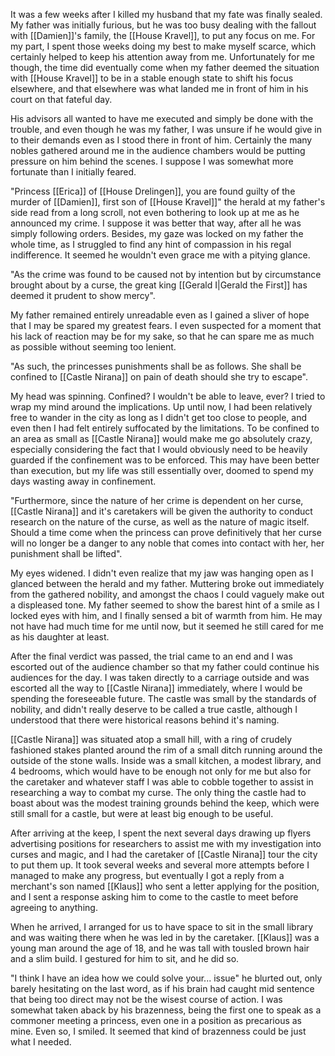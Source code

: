It was a few weeks after I killed my husband that my fate was finally sealed. My father was initially furious, but he was too busy dealing with the fallout with [[Damien]]'s family, the [[House Kravel]], to put any focus on me. For my part, I spent those weeks doing my best to make myself scarce, which certainly helped to keep his attention away from me. Unfortunately for me though, the time did eventually come when my father deemed the situation with [[House Kravel]] to be in a stable enough state to shift his focus elsewhere, and that elsewhere was what landed me in front of him in his court on that fateful day.

His advisors all wanted to have me executed and simply be done with the trouble, and even though he was my father, I was unsure if he would give in to their demands even as I stood there in front of him. Certainly the many nobles gathered around me in the audience chambers would be putting pressure on him behind the scenes. I suppose I was somewhat more fortunate than I initially feared.

"Princess [[Erica]] of [[House Drelingen]], you are found guilty of the murder of [[Damien]], first son of [[House Kravel]]" the herald at my father's side read from a long scroll, not even bothering to look up at me as he announced my crime. I suppose it was better that way, after all he was simply following orders. Besides, my gaze was locked on my father the whole time, as I struggled to find any hint of compassion in his regal indifference. It seemed he wouldn't even grace me with a pitying glance.

"As the crime was found to be caused not by intention but by circumstance brought about by a curse, the great king [[Gerald I|Gerald the First]] has deemed it prudent to show mercy".

My father remained entirely unreadable even as I gained a sliver of hope that I may be spared my greatest fears. I even suspected for a moment that his lack of reaction may be for my sake, so that he can spare me as much as possible without seeming too lenient.

"As such, the princesses punishments shall be as follows. She shall be confined to [[Castle Nirana]] on pain of death should she try to escape".

My head was spinning. Confined? I wouldn't be able to leave, ever? I tried to wrap my mind around the implications. Up until now, I had been relatively free to wander in the city as long as I didn't get too close to people, and even then I had felt entirely suffocated by the limitations. To be confined to an area as small as [[Castle Nirana]] would make me go absolutely crazy, especially considering the fact that I would obviously need to be heavily guarded if the confinement was to be enforced. This may have been better than execution, but my life was still essentially over, doomed to spend my days wasting away in confinement.

"Furthermore, since the nature of her crime is dependent on her curse, [[Castle Nirana]] and it's caretakers will be given the authority to conduct research on the nature of the curse, as well as the nature of magic itself. Should a time come when the princess can prove definitively that her curse will no longer be a danger to any noble that comes into contact with her, her punishment shall be lifted".

My eyes widened. I didn't even realize that my jaw was hanging open as I glanced between the herald and my father. Muttering broke out immediately from the gathered nobility, and amongst the chaos I could vaguely make out a displeased tone. My father seemed to show the barest hint of a smile as I locked eyes with him, and I finally sensed a bit of warmth from him. He may not have had much time for me until now, but it seemed he still cared for me as his daughter at least.

After the final verdict was passed, the trial came to an end and I was escorted out of the audience chamber so that my father could continue his audiences for the day. I was taken directly to a carriage outside and was escorted all the way to [[Castle Nirana]] immediately, where I would be spending the foreseeable future. The castle was small by the standards of nobility, and didn't really deserve to be called a true castle, although I understood that there were historical reasons behind it's naming. 

[[Castle Nirana]] was situated atop a small hill, with a ring of crudely fashioned stakes planted around the rim of a small ditch running around the outside of the stone walls. Inside was a small kitchen, a modest library, and 4 bedrooms, which would have to be enough not only for me but also for the caretaker and whatever staff I was able to cobble together to assist in researching a way to combat my curse. The only thing the castle had to boast about was the modest training grounds behind the keep, which were still small for a castle, but were at least big enough to be useful.

After arriving at the keep, I spent the next several days drawing up flyers advertising positions for researchers to assist me with my investigation into curses and magic, and I had the caretaker of [[Castle Nirana]] tour the city to put them up. It took several weeks and several more attempts before I managed to make any progress, but eventually I got a reply from a merchant's son named [[Klaus]] who sent a letter applying for the position, and I sent a response asking him to come to the castle to meet before agreeing to anything.

When he arrived, I arranged for us to have space to sit in the small library and was waiting there when he was led in by the caretaker. [[Klaus]] was a young man around the age of 18, and he was tall with tousled brown hair and a slim build. I gestured for him to sit, and he did so.

"I think I have an idea how we could solve your... issue" he blurted out, only barely hesitating on the last word, as if his brain had caught mid sentence that being too direct may not be the wisest course of action. I was somewhat taken aback by his brazenness, being the first one to speak as a commoner meeting a princess, even one in a position as precarious as mine. Even so, I smiled. It seemed that kind of brazenness could be just what I needed.